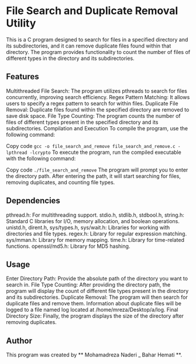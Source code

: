 # File Search and Duplicate Removal Utility
This is a C program designed to search for files in a specified directory and its subdirectories, and it can remove duplicate files found within that directory. The program provides functionality to count the number of files of different types in the directory and its subdirectories.

## Features
Multithreaded File Search: The program utilizes pthreads to search for files concurrently, improving search efficiency.
Regex Pattern Matching: It allows users to specify a regex pattern to search for within files.
Duplicate File Removal: Duplicate files found within the specified directory are removed to save disk space.
File Type Counting: The program counts the number of files of different types present in the specified directory and its subdirectories.
Compilation and Execution
To compile the program, use the following command:

Copy code
```gcc -o file_search_and_remove file_search_and_remove.c -lpthread -lcrypto```
To execute the program, run the compiled executable with the following command:


Copy code
```./file_search_and_remove```
The program will prompt you to enter the directory path. After entering the path, it will start searching for files, removing duplicates, and counting file types.

## Dependencies
pthread.h: For multithreading support.
stdio.h, stdlib.h, stdbool.h, string.h: Standard C libraries for I/O, memory allocation, and boolean operations.
unistd.h, dirent.h, sys/types.h, sys/wait.h: Libraries for working with directories and file types.
regex.h: Library for regular expression matching.
sys/mman.h: Library for memory mapping.
time.h: Library for time-related functions.
openssl/md5.h: Library for MD5 hashing.

## Usage
Enter Directory Path: Provide the absolute path of the directory you want to search in.
File Type Counting: After providing the directory path, the program will display the count of different file types present in the directory and its subdirectories.
Duplicate Removal: The program will then search for duplicate files and remove them. Information about duplicate files will be logged to a file named log located at /home/mreza/Desktop/a/log.
Final Directory Size: Finally, the program displays the size of the directory after removing duplicates.

## Author
This program was created by ** Mohamadreza Naderi _ Bahar Hemati **.

